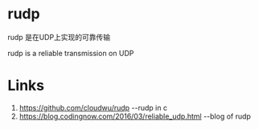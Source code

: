 # rudp
rudp 是在UDP上实现的可靠传输

rudp is a reliable transmission on UDP
# Links
1. https://github.com/cloudwu/rudp --rudp in c
2. https://blog.codingnow.com/2016/03/reliable_udp.html --blog of rudp
